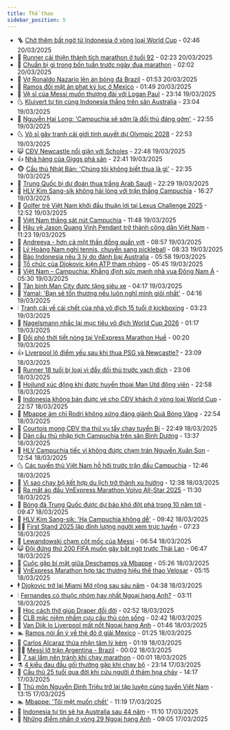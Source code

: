 ```yaml
---
title: Thể thao
sidebar_position: 5
---
```


<!-- vnexpress-the-thao:START -->
- 🪜 [Chờ thêm bất ngờ từ Indonesia ở vòng loại World Cup](https://vnexpress.net/cho-them-bat-ngo-tu-indonesia-o-vong-loai-world-cup-4863565.html) - 02:46 20/03/2025
- 🦩 [Runner cải thiện thành tích marathon ở tuổi 92](https://vnexpress.net/runner-cai-thien-thanh-tich-marathon-o-tuoi-92-4863508.html) - 02:23 20/03/2025
- 🧰 [Chuẩn bị gì trong bốn tuần trước ngày đua marathon](https://vnexpress.net/chuan-bi-gi-trong-bon-tuan-truoc-ngay-dua-marathon-4863075.html) - 02:02 20/03/2025
- 🤗 [Vợ Ronaldo Nazario lên án bóng đá Brazil](https://vnexpress.net/vo-ronaldo-nazario-len-an-bong-da-brazil-4863507.html) - 01:53 20/03/2025
- 🥳 [Ramos đối mặt án phạt kỷ lục ở Mexico](https://vnexpress.net/ramos-doi-mat-an-phat-ky-luc-o-mexico-4863515.html) - 01:49 20/03/2025
- 🦣 [Vệ sĩ của Messi muốn thượng đài với Logan Paul](https://vnexpress.net/ve-si-cua-messi-muon-thuong-dai-voi-logan-paul-4863504.html) - 23:14 19/03/2025
- 🌜 [Kluivert tự tin cùng Indonesia thắng trên sân Australia](https://vnexpress.net/kluivert-tu-tin-cung-indonesia-thang-tren-san-australia-4863420.html) - 23:04 19/03/2025
- 🫶 [Nguyễn Hai Long: &#39;Campuchia sẽ sớm là đối thủ đáng gờm&#39;](https://vnexpress.net/nguyen-hai-long-campuchia-se-som-la-doi-thu-dang-gom-4863498.html) - 22:55 19/03/2025
- 🌜 [Võ sĩ gây tranh cãi giới tính quyết dự Olympic 2028](https://vnexpress.net/vo-si-gay-tranh-cai-gioi-tinh-quyet-du-olympic-2028-4863502.html) - 22:53 19/03/2025
- 😺 [CĐV Newcastle nổi giận với Scholes](https://vnexpress.net/cdv-newcastle-noi-gian-voi-scholes-4863344.html) - 22:48 19/03/2025
- 👍 [Nhà hàng của Giggs phá sản](https://vnexpress.net/nha-hang-cua-giggs-pha-san-4863403.html) - 22:41 19/03/2025
- 🐵 [Cầu thủ Nhật Bản: &#39;Chúng tôi không biết thua là gì&#39;](https://vnexpress.net/cau-thu-nhat-ban-chung-toi-khong-biet-thua-la-gi-4863495.html) - 22:35 19/03/2025
- 💫 [Trung Quốc bị dự đoán thua trắng Arab Saudi](https://vnexpress.net/trung-quoc-bi-du-doan-thua-trang-arab-saudi-4863492.html) - 22:29 19/03/2025
- 🦆 [HLV Kim Sang-sik không hài lòng với trận thắng Campuchia](https://vnexpress.net/hlv-kim-sang-sik-khong-hai-long-voi-tran-thang-campuchia-4863481.html) - 16:27 19/03/2025
- 🙉 [Golfer trẻ Việt Nam khởi đầu thuận lợi tại Lexus Challenge 2025](https://vnexpress.net/golfer-tre-viet-nam-khoi-dau-thuan-loi-tai-lexus-challenge-2025-4863446.html) - 12:52 19/03/2025
- 📝 [Việt Nam thắng sát nút Campuchia](https://vnexpress.net/viet-nam-thang-sat-nut-campuchia-4863428-tong-thuat.html) - 11:48 19/03/2025
- 💯 [Hậu vệ Jason Quang Vinh Pendant trở thành công dân Việt Nam](https://vnexpress.net/hau-ve-jason-quang-vinh-pendant-tro-thanh-cong-dan-viet-nam-4863417.html) - 11:23 19/03/2025
- 🌈 [Andreeva - hơn cả một thần đồng quần vợt](https://vnexpress.net/andreeva-hon-ca-mot-than-dong-quan-vot-4863285.html) - 08:57 19/03/2025
- 🦩 [Lý Hoàng Nam nghỉ tennis, chuyển sang pickleball](https://vnexpress.net/ly-hoang-nam-nghi-tennis-chuyen-sang-pickleball-4863340.html) - 08:33 19/03/2025
- 🐲 [Báo Indonesia nêu 3 lý do đánh bại Australia](https://vnexpress.net/bao-indonesia-neu-3-ly-do-danh-bai-australia-4863252.html) - 05:58 19/03/2025
- 🌁 [Tổ chức của Djokovic kiện ATP tham nhũng](https://vnexpress.net/to-chuc-cua-djokovic-kien-atp-tham-nhung-4863256.html) - 05:45 19/03/2025
- 💯 [Việt Nam – Campuchia: Khẳng định sức mạnh nhà vua Đông Nam Á](https://vnexpress.net/viet-nam-campuchia-khang-dinh-suc-manh-nha-vua-dong-nam-a-4863241.html) - 05:30 19/03/2025
- 🌝 [Tân binh Man City được tặng siêu xe](https://vnexpress.net/tan-binh-man-city-duoc-tang-sieu-xe-4863162.html) - 04:17 19/03/2025
- 🤖 [Yamal: &#39;Bạn sẽ tổn thương nếu luôn nghĩ mình giỏi nhất&#39;](https://vnexpress.net/yamal-ban-se-ton-thuong-neu-luon-nghi-minh-gioi-nhat-4863061.html) - 04:16 19/03/2025
- 🕯 [Tranh cãi về cái chết của nhà vô địch 15 tuổi ở kickboxing](https://vnexpress.net/tranh-cai-ve-cai-chet-cua-nha-vo-dich-15-tuoi-o-kickboxing-4863066.html) - 03:23 19/03/2025
- 🧰 [Nagelsmann nhắc lại mục tiêu vô địch World Cup 2026](https://vnexpress.net/nagelsmann-nhac-lai-muc-tieu-vo-dich-world-cup-2026-4863036.html) - 01:17 19/03/2025
- 🥳 [Đối phó thời tiết nóng tại VnExpress Marathon Huế](https://vnexpress.net/doi-pho-thoi-tiet-nong-tai-vnexpress-marathon-hue-4862423.html) - 00:20 19/03/2025
- 👍 [Liverpool lộ điểm yếu sau khi thua PSG và Newcastle?](https://vnexpress.net/liverpool-lo-diem-yeu-sau-khi-thua-psg-va-newcastle-4862889.html) - 23:09 18/03/2025
- 💪 [Runner 18 tuổi bị loại vì đẩy đối thủ trước vạch đích](https://vnexpress.net/runner-18-tuoi-bi-loai-vi-day-doi-thu-truoc-vach-dich-4863023.html) - 23:06 18/03/2025
- 👹 [Hojlund xúc động khi được huyền thoại Man Utd động viên](https://vnexpress.net/hojlund-xuc-dong-khi-duoc-huyen-thoai-man-utd-dong-vien-4863028.html) - 22:58 18/03/2025
- 🧰 [Indonesia không bán được vé cho CĐV khách ở vòng loại World Cup](https://vnexpress.net/indonesia-khong-ban-duoc-ve-cho-cdv-khach-o-vong-loai-world-cup-4862986.html) - 22:57 18/03/2025
- 🚀 [Mbappe ám chỉ Rodri không xứng đáng giành Quả Bóng Vàng](https://vnexpress.net/mbappe-am-chi-rodri-khong-xung-dang-gianh-qua-bong-vang-4863025.html) - 22:54 18/03/2025
- 🎃 [Courtois mong CĐV tha thứ vụ tẩy chay tuyển Bỉ](https://vnexpress.net/courtois-mong-cdv-tha-thu-vu-tay-chay-tuyen-bi-4863027.html) - 22:49 18/03/2025
- 🧰 [Dàn cầu thủ nhập tịch Campuchia trên sân Bình Dương](https://vnexpress.net/dan-cau-thu-nhap-tich-campuchia-tren-san-binh-duong-4862988.html) - 13:37 18/03/2025
- 👀 [HLV Campuchia tiếc vì không được chạm trán Nguyễn Xuân Son](https://vnexpress.net/hlv-campuchia-tiec-vi-khong-duoc-cham-tran-nguyen-xuan-son-4862977.html) - 12:54 18/03/2025
- 🌜 [Các tuyển thủ Việt Nam hồ hởi trước trận đấu Campuchia](https://vnexpress.net/cac-tuyen-thu-viet-nam-ho-hoi-truoc-tran-dau-campuchia-4862967.html) - 12:46 18/03/2025
- 🫶 [Vì sao chạy bộ kết hợp du lịch trở thành xu hướng](https://vnexpress.net/vi-sao-chay-bo-ket-hop-du-lich-tro-thanh-xu-huong-4861830.html) - 12:38 18/03/2025
- 🦄 [Ra mắt áo đấu VnExpress Marathon Volvo All-Star 2025](https://vnexpress.net/ra-mat-ao-dau-vnexpress-marathon-volvo-all-star-2025-4862938.html) - 11:30 18/03/2025
- 🥳 [Bóng đá Trung Quốc được dự báo khó đột phá trong 10 năm tới](https://vnexpress.net/bong-da-trung-quoc-duoc-du-bao-kho-dot-pha-trong-10-nam-toi-4862926.html) - 09:47 18/03/2025
- 🐲 [HLV Kim Sang-sik: &#39;Hạ Campuchia không dễ&#39;](https://vnexpress.net/hlv-kim-sang-sik-ha-campuchia-khong-de-4862928.html) - 09:42 18/03/2025
- 🧑‍🏫 [First Stand 2025 lập đỉnh lượng người xem trực tuyến](https://vnexpress.net/first-stand-2025-lap-dinh-luong-nguoi-xem-truc-tuyen-4862320.html) - 07:23 18/03/2025
- 🤔 [Lewandowski chạm cột mốc của Messi](https://vnexpress.net/lewandowski-cham-cot-moc-cua-messi-4862752.html) - 06:54 18/03/2025
- 😺 [Đội đứng thứ 200 FIFA muốn gây bất ngờ trước Thái Lan](https://vnexpress.net/doi-dung-thu-200-fifa-muon-gay-bat-ngo-truoc-thai-lan-4862768.html) - 06:47 18/03/2025
- 💪 [Cuộc gặp bí mật giữa Deschamps và Mbappe](https://vnexpress.net/cuoc-gap-bi-mat-giua-deschamps-va-mbappe-4862661.html) - 05:26 18/03/2025
- 💼 [VnExpress Marathon hợp tác thương hiệu thể thao Velosar](https://vnexpress.net/vnexpress-marathon-hop-tac-thuong-hieu-the-thao-velosar-4861305.html) - 05:15 18/03/2025
- 🕴 [Djokovic trở lại Miami Mở rộng sau sáu năm](https://vnexpress.net/djokovic-tro-lai-miami-mo-rong-sau-sau-nam-4862667.html) - 04:38 18/03/2025
- 🕯 [Fernandes có thuộc nhóm hay nhất Ngoại hạng Anh?](https://vnexpress.net/fernandes-co-thuoc-nhom-hay-nhat-ngoai-hang-anh-4862609.html) - 03:11 18/03/2025
- 📝 [Học cách thở giúp Draper đổi đời](https://vnexpress.net/hoc-cach-tho-giup-draper-doi-doi-4862611.html) - 02:52 18/03/2025
- 🧐 [CLB mặc niệm nhầm cựu cầu thủ còn sống](https://vnexpress.net/clb-mac-niem-nham-cuu-cau-thu-con-song-4862596.html) - 02:42 18/03/2025
- 🙉 [Van Dijk lo Liverpool mất nốt Ngoại hạng Anh](https://vnexpress.net/van-dijk-lo-liverpool-mat-not-ngoai-hang-anh-4862567.html) - 01:46 18/03/2025
- 🏊 [Ramos nói ẩn ý về thẻ đỏ ở giải Mexico](https://vnexpress.net/ramos-noi-an-y-ve-the-do-o-giai-mexico-4862552.html) - 01:25 18/03/2025
- 🌊 [Carlos Alcaraz thừa nhận tâm lý kém](https://vnexpress.net/carlos-alcaraz-thua-nhan-tam-ly-kem-4862576.html) - 01:19 18/03/2025
- 👨‍🏫 [Messi lỡ trận Argentina - Brazil](https://vnexpress.net/messi-lo-tran-argentina-brazil-4862553.html) - 00:02 18/03/2025
- 🥷 [7 sai lầm nên tránh khi chạy marathon](https://vnexpress.net/7-sai-lam-nen-tranh-khi-chay-marathon-4862401.html) - 00:01 18/03/2025
- ⚗️ [4 kiểu đau đầu gối thường gặp khi chạy bộ](https://vnexpress.net/4-kieu-dau-dau-goi-thuong-gap-khi-chay-bo-4859996.html) - 23:14 17/03/2025
- 🌮 [Cầu thủ 25 tuổi qua đời khi cứu người ở thảm họa cháy](https://vnexpress.net/cau-thu-25-tuoi-qua-doi-khi-cuu-nguoi-o-tham-hoa-chay-4862493.html) - 14:17 17/03/2025
- 🤩 [Thủ môn Nguyễn Đình Triệu trở lại tập luyện cùng tuyển Việt Nam](https://vnexpress.net/thu-mon-nguyen-dinh-trieu-tro-lai-tap-luyen-cung-tuyen-viet-nam-4862471.html) - 13:15 17/03/2025
- 🏊 [Mbappe: &#39;Tôi mệt muốn chết&#39;](https://vnexpress.net/mbappe-toi-met-muon-chet-4862428.html) - 11:19 17/03/2025
- 🐎 [Indonesia tự tin sẽ hạ Australia sau 44 năm](https://vnexpress.net/indonesia-tu-tin-se-ha-australia-sau-44-nam-4862448.html) - 11:10 17/03/2025
- 💫 [Những điểm nhấn ở vòng 29 Ngoại hạng Anh](https://vnexpress.net/nhung-diem-nhan-o-vong-29-ngoai-hang-anh-4862352.html) - 09:05 17/03/2025<!-- vnexpress-the-thao:END -->
